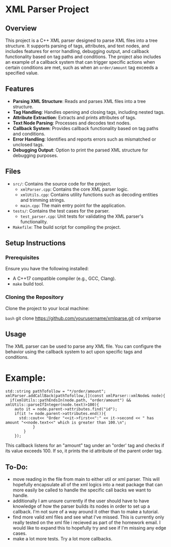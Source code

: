 # XML Parser Project

## Overview

This project is a C++ XML parser designed to parse XML files into a tree structure. It supports parsing of tags, attributes, and text nodes, and includes features for error handling, debugging output, and callback functionality based on tag paths and conditions. The project also includes an example of a callback system that can trigger specific actions when certain conditions are met, such as when an `order/amount` tag exceeds a specified value.

## Features

- **Parsing XML Structure**: Reads and parses XML files into a tree structure.
- **Tag Handling**: Handles opening and closing tags, including nested tags.
- **Attribute Extraction**: Extracts and prints attributes of tags.
- **Text Node Parsing**: Processes and decodes text nodes.
- **Callback System**: Provides callback functionality based on tag paths and conditions.
- **Error Handling**: Identifies and reports errors such as mismatched or unclosed tags.
- **Debugging Output**: Option to print the parsed XML structure for debugging purposes.

## Files

- `src/`: Contains the source code for the project.
  - `xmlParser.cpp`: Contains the core XML parser logic.
  - `xmlUtils.cpp`: Contains utility functions such as decoding entities and trimming strings.
  - `main.cpp`: The main entry point for the application.
- `tests/`: Contains the test cases for the parser.
  - `test_parser.cpp`: Unit tests for validating the XML parser's functionality.
- `Makefile`: The build script for compiling the project.

## Setup Instructions

### Prerequisites

Ensure you have the following installed:
- A C++17 compatible compiler (e.g., GCC, Clang).
- `make` build tool.

### Cloning the Repository

Clone the project to your local machine:

```bash```
git clone https://github.com/yourusername/xmlparse.git
cd xmlparse


## Usage
The XML parser can be used to parse any XML file. You can configure the behavior using the callback system to act upon specific tags and conditions.

# Example:

```
std::string pathTofollow = "*/order/amount";
xmlParser.addCallBack(pathTofollow,[](const xmlParser::xmlNode& node){
  if(xmlUtils::pathEndsIn(node.path, "order/amount") && xmlUtils::parseIfInteger(node.text)>100){
    auto it = node.parent->attributes.find("id");
    if(it != node.parent->attributes.end()){
      std::cout<< "Order "<<it->first<<":" << it->second << " has amount "<<node.text<<" which is greater than 100.\n";
            }
        }
    });
```
This callback listens for an "amount" tag under an "order' tag and checks if its value exceeds 100. If so, it prints the id attribute of the parent order tag.




## To-Do:
  - move reading in the file from main to either util or xml parser. This will hopefully encapsulate all of the xml logics into a neat package that can more easily be called to handle the specific call backs we want to handle. 
  - additionally I am unsure currently if the user should have to have knowledge of how the parser builds its nodes in order to set up a callback. I'm not sure of a way around it other than to make a tutorial. 
  - find more valid xml files and see what I've missed. This is currently only really tested on the xml file i recieved as part of the homework email. I would like to expand this to hopefully try and see if I'm missing any edge cases. 
  - make a lot more tests. Try a lot more callbacks.
  

